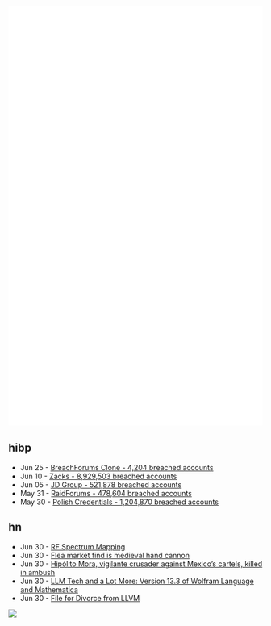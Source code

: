![Metrics](https://raw.githubusercontent.com/phixion/phixion/master/metrics.svg)

## hibp

<!--
for https://github.com/phixion/phixion/blob/main/.github/workflows/feeds.yml
-->
<!--START_SECTION:haveibeenpwnd-->
- Jun 25 - [BreachForums Clone - 4,204 breached accounts](https://haveibeenpwned.com/PwnedWebsites#BreachForumsClone)
- Jun 10 - [Zacks - 8,929,503 breached accounts](https://haveibeenpwned.com/PwnedWebsites#Zacks)
- Jun 05 - [JD Group - 521,878 breached accounts](https://haveibeenpwned.com/PwnedWebsites#JDGroup)
- May 31 - [RaidForums - 478,604 breached accounts](https://haveibeenpwned.com/PwnedWebsites#RaidForums)
- May 30 - [Polish Credentials - 1,204,870 breached accounts](https://haveibeenpwned.com/PwnedWebsites#PolishCredentials)
<!--END_SECTION:haveibeenpwnd-->

## hn

<!--
for https://github.com/phixion/phixion/blob/main/.github/workflows/feeds.yml
-->
<!--START_SECTION:hn-->
- Jun 30 - [RF Spectrum Mapping](https://www.he360.com/products/rfgeo-radio-frequency-signal-mapping/)
- Jun 30 - [Flea market find is medieval hand cannon](http://www.thehistoryblog.com/archives/67580)
- Jun 30 - [Hipólito Mora, vigilante crusader against Mexico’s cartels, killed in ambush](https://www.theguardian.com/world/2023/jun/29/hipolito-mora-killed-mexico-drug-cartel-foe)
- Jun 30 - [LLM Tech and a Lot More: Version 13.3 of Wolfram Language and Mathematica](https://writings.stephenwolfram.com/2023/06/llm-tech-and-a-lot-more-version-13-3-of-wolfram-language-and-mathematica/#llm-tech-comes-to-wolfram-language)
- Jun 30 - [File for Divorce from LLVM](https://github.com/ziglang/zig/issues/16270)
<!--END_SECTION:hn-->

<!--
for https://yhype.me
-->
![](https://hit.yhype.me/github/profile?user_id=13013670)

